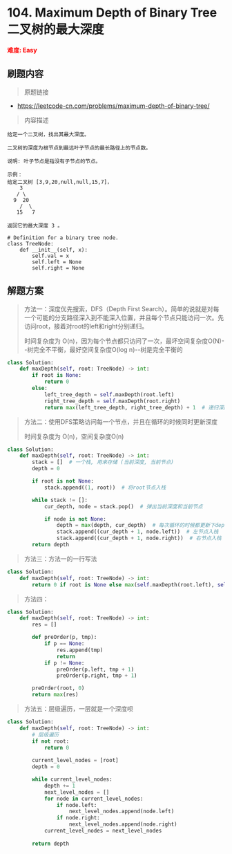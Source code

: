# 104. Maximum Depth of Binary Tree 二叉树的最大深度

**<font color=red>难度: Easy</font>**

## 刷题内容

> 原题链接

* https://leetcode-cn.com/problems/maximum-depth-of-binary-tree/

> 内容描述

```
给定一个二叉树，找出其最大深度。

二叉树的深度为根节点到最远叶子节点的最长路径上的节点数。

说明: 叶子节点是指没有子节点的节点。

示例：
给定二叉树 [3,9,20,null,null,15,7]，
    3
   / \
  9  20
    /  \
   15   7

返回它的最大深度 3 。

# Definition for a binary tree node.
class TreeNode:
    def __init__(self, x):
        self.val = x
        self.left = None
        self.right = None
```

## 解题方案

> 方法一：深度优先搜索，DFS（Depth First Search）。简单的说就是对每一个可能的分支路径深入到不能深入位置，并且每个节点只能访问一次。先访问root，接着对root的left和right分别递归。
>
> 时间复杂度为 O(n)，因为每个节点都只访问了一次，最坏空间复杂度O(N)--树完全不平衡，最好空间复杂度O(log n)--树是完全平衡的

```python
class Solution:
    def maxDepth(self, root: TreeNode) -> int:
        if root is None:
            return 0
        else:
            left_tree_depth = self.maxDepth(root.left)
            right_tree_depth = self.maxDepth(root.right)
            return max(left_tree_depth, right_tree_depth) + 1  # 递归深度加+1
```



> 方法二：使用DFS策略访问每一个节点，并且在循环的时候同时更新深度
>
> 时间复杂度为 O(n)，空间复杂度O(n)

```python
class Solution:
    def maxDepth(self, root: TreeNode) -> int:
        stack = []  # 一个栈, 用来存储 (当前深度, 当前节点)
        depth = 0

        if root is not None:
            stack.append((1, root))  # 将root节点入栈

        while stack != []:
            cur_depth, node = stack.pop()  # 弹出当前深度和当前节点

            if node is not None:
                depth = max(depth, cur_depth)  # 每次循环的时候都更新下depth
                stack.append((cur_depth + 1, node.left))  # 左节点入栈
                stack.append((cur_depth + 1, node.right))  # 右节点入栈
        return depth
```



> 方法三：方法一的一行写法

```python
class Solution:
    def maxDepth(self, root: TreeNode) -> int:
        return 0 if root is None else max(self.maxDepth(root.left), self.maxDepth(root.right)) + 1
```



> 方法四：

```python
class Solution:
    def maxDepth(self, root: TreeNode) -> int:
        res = []

        def preOrder(p, tmp):
            if p == None:
                res.append(tmp)
                return
            if p != None:
                preOrder(p.left, tmp + 1)
                preOrder(p.right, tmp + 1)

        preOrder(root, 0)
        return max(res)
```



> 方法五：层级遍历，一层就是一个深度呗

```python
class Solution:
    def maxDepth(self, root: TreeNode) -> int:
        # 层级遍历
        if not root:
            return 0
        
        current_level_nodes = [root]
        depth = 0

        while current_level_nodes:
            depth += 1
            next_level_nodes = []
            for node in current_level_nodes:
                if node.left:
                    next_level_nodes.append(node.left)
                if node.right:
                    next_level_nodes.append(node.right)
            current_level_nodes = next_level_nodes
        
        return depth
```

